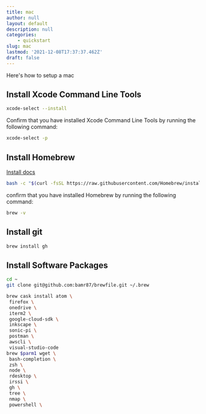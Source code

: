 ```yaml
---
title: mac
author: null
layout: default
description: null
categories:
    - quickstart
slug: mac
lastmod: '2021-12-08T17:37:37.462Z'
draft: false
---
```


Here's how to setup a mac

## Install Xcode Command Line Tools

```bash
xcode-select --install
```

Confirm that you have installed Xcode Command Line Tools by running the following command:

```bash
xcode-select -p
```

## Install Homebrew

[Install docs](https://docs.brew.sh/Installation)

```bash
bash -c "$(curl -fsSL https://raw.githubusercontent.com/Homebrew/install/master/install.sh)"
```

confirm that you have installed Homebrew by running the following command:

```bash
brew -v
```

## Install git

```bash
brew install gh
```

## Install Software Packages

```bash
cd ~
git clone git@github.com:bamr87/brewfile.git ~/.brew
```


```bash
brew cask install atom \
 firefox \
 onedrive \
 iterm2 \
 google-cloud-sdk \
 inkscape \
 sonic-pi \
 postman \
 awscli \
 visual-studio-code
brew $parm1 wget \
 bash-completion \
 zsh \
 node \
 rdesktop \
 irssi \
 gh \
 tree \
 nmap \
 powershell \
```


## 
